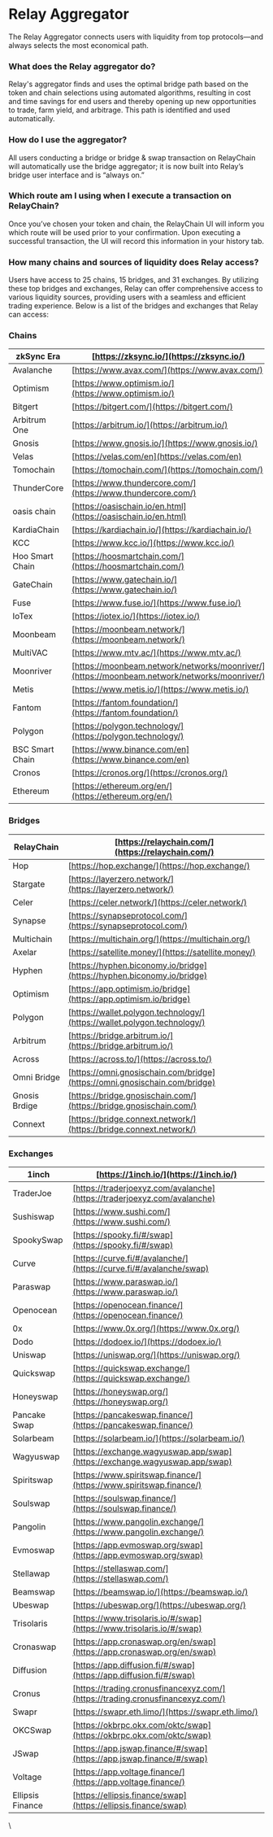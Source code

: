 # Relay Aggregator

The Relay Aggregator connects users with liquidity from top protocols—and always selects the most economical path.

### What does the Relay aggregator do?

Relay's aggregator finds and uses the optimal bridge path based on the token and chain selections using automated algorithms, resulting in cost and time savings for end users and thereby opening up new opportunities to trade, farm yield, and arbitrage. This path is identified and used automatically.

### How do I use the aggregator?

All users conducting a bridge or bridge & swap transaction on RelayChain will automatically use the bridge aggregator; it is now built into Relay’s bridge user interface and is “always on.”

### Which route am I using when I execute a transaction on RelayChain?

Once you’ve chosen your token and chain, the RelayChain UI will inform you which route will be used prior to your confirmation. Upon executing a successful transaction, the UI will record this information in your history tab.

### How many chains and sources of liquidity does Relay access?

Users have access to 25 chains, 15 bridges, and 31 exchanges. By utilizing these top bridges and exchanges, Relay can offer comprehensive access to various liquidity sources, providing users with a seamless and efficient trading experience. Below is a list of the bridges and exchanges that Relay can access:

### Chains

| zkSync Era      | [https://zksync.io/](https://zksync.io/)                                                     |
| --------------- | -------------------------------------------------------------------------------------------- |
| Avalanche       | [https://www.avax.com/](https://www.avax.com/)                                               |
| Optimism        | [https://www.optimism.io/](https://www.optimism.io/)                                         |
| Bitgert         | [https://bitgert.com/](https://bitgert.com/)                                                 |
| Arbitrum One    | [https://arbitrum.io/](https://arbitrum.io/)                                                 |
| Gnosis          | [https://www.gnosis.io/](https://www.gnosis.io/)                                             |
| Velas           | [https://velas.com/en](https://velas.com/en)                                                 |
| Tomochain       | [https://tomochain.com/](https://tomochain.com/)                                             |
| ThunderCore     | [https://www.thundercore.com/](https://www.thundercore.com/)                                 |
| oasis chain     | [https://oasischain.io/en.html](https://oasischain.io/en.html)                               |
| KardiaChain     | [https://kardiachain.io/](https://kardiachain.io/)                                           |
| KCC             | [https://www.kcc.io/](https://www.kcc.io/)                                                   |
| Hoo Smart Chain | [https://hoosmartchain.com/](https://hoosmartchain.com/)                                     |
| GateChain       | [https://www.gatechain.io/](https://www.gatechain.io/)                                       |
| Fuse            | [https://www.fuse.io/](https://www.fuse.io/)                                                 |
| IoTex           | [https://iotex.io/](https://iotex.io/)                                                       |
| Moonbeam        | [https://moonbeam.network/](https://moonbeam.network/)                                       |
| MultiVAC        | [https://www.mtv.ac/](https://www.mtv.ac/)                                                   |
| Moonriver       | [https://moonbeam.network/networks/moonriver/](https://moonbeam.network/networks/moonriver/) |
| Metis           | [https://www.metis.io/](https://www.metis.io/)                                               |
| Fantom          | [https://fantom.foundation/](https://fantom.foundation/)                                     |
| Polygon         | [https://polygon.technology/](https://polygon.technology/)                                   |
| BSC Smart Chain | [https://www.binance.com/en](https://www.binance.com/en)                                     |
| Cronos          | [https://cronos.org/](https://cronos.org/)                                                   |
| Ethereum        | [https://ethereum.org/en/](https://ethereum.org/en/)                                         |

### Bridges

| RelayChain    | [https://relaychain.com/](https://relaychain.com/)                         |
| ------------- | -------------------------------------------------------------------------- |
| Hop           | [https://hop.exchange/](https://hop.exchange/)                             |
| Stargate      | [https://layerzero.network/](https://layerzero.network/)                   |
| Celer         | [https://celer.network/](https://celer.network/)                           |
| Synapse       | [https://synapseprotocol.com/](https://synapseprotocol.com/)               |
| Multichain    | [https://multichain.org/](https://multichain.org/)                         |
| Axelar        | [https://satellite.money/](https://satellite.money/)                       |
| Hyphen        | [https://hyphen.biconomy.io/bridge](https://hyphen.biconomy.io/bridge)     |
| Optimism      | [https://app.optimism.io/bridge](https://app.optimism.io/bridge)           |
| Polygon       | [https://wallet.polygon.technology/](https://wallet.polygon.technology/)   |
| Arbitrum      | [https://bridge.arbitrum.io/](https://bridge.arbitrum.io/)                 |
| Across        | [https://across.to/](https://across.to/)                                   |
| Omni Bridge   | [https://omni.gnosischain.com/bridge](https://omni.gnosischain.com/bridge) |
| Gnosis Brdige | [https://bridge.gnosischain.com/](https://bridge.gnosischain.com/)         |
| Connext       | [https://bridge.connext.network/](https://bridge.connext.network/)         |

### Exchanges

| 1inch            | [https://1inch.io/](https://1inch.io/)                                         |
| ---------------- | ------------------------------------------------------------------------------ |
| TraderJoe        | [https://traderjoexyz.com/avalanche](https://traderjoexyz.com/avalanche)       |
| Sushiswap        | [https://www.sushi.com/](https://www.sushi.com/)                               |
| SpookySwap       | [https://spooky.fi/#/swap](https://spooky.fi/#/swap)                           |
| Curve            | [https://curve.fi/#/avalanche/](https://curve.fi/#/avalanche/swap)             |
| Paraswap         | [https://www.paraswap.io/](https://www.paraswap.io/)                           |
| Openocean        | [https://openocean.finance/](https://openocean.finance/)                       |
| 0x               | [https://www.0x.org/](https://www.0x.org/)                                     |
| Dodo             | [https://dodoex.io/](https://dodoex.io/)                                       |
| Uniswap          | [https://uniswap.org/](https://uniswap.org/)                                   |
| Quickswap        | [https://quickswap.exchange/](https://quickswap.exchange/)                     |
| Honeyswap        | [https://honeyswap.org/](https://honeyswap.org/)                               |
| Pancake Swap     | [https://pancakeswap.finance/](https://pancakeswap.finance/)                   |
| Solarbeam        | [https://solarbeam.io/](https://solarbeam.io/)                                 |
| Wagyuswap        | [https://exchange.wagyuswap.app/swap](https://exchange.wagyuswap.app/swap)     |
| Spiritswap       | [https://www.spiritswap.finance/](https://www.spiritswap.finance/)             |
| Soulswap         | [https://soulswap.finance/](https://soulswap.finance/)                         |
| Pangolin         | [https://www.pangolin.exchange/](https://www.pangolin.exchange/)               |
| Evmoswap         | [https://app.evmoswap.org/swap](https://app.evmoswap.org/swap)                 |
| Stellawap        | [https://stellaswap.com/](https://stellaswap.com/)                             |
| Beamswap         | [https://beamswap.io/](https://beamswap.io/)                                   |
| Ubeswap          | [https://ubeswap.org/](https://ubeswap.org/)                                   |
| Trisolaris       | [https://www.trisolaris.io/#/swap](https://www.trisolaris.io/#/swap)           |
| Cronaswap        | [https://app.cronaswap.org/en/swap](https://app.cronaswap.org/en/swap)         |
| Diffusion        | [https://app.diffusion.fi/#/swap](https://app.diffusion.fi/#/swap)             |
| Cronus           | [https://trading.cronusfinancexyz.com/](https://trading.cronusfinancexyz.com/) |
| Swapr            | [https://swapr.eth.limo/](https://swapr.eth.limo/)                             |
| OKCSwap          | [https://okbrpc.okx.com/oktc/swap](https://okbrpc.okx.com/oktc/swap)           |
| JSwap            | [https://app.jswap.finance/#/swap](https://app.jswap.finance/#/swap)           |
| Voltage          | [https://app.voltage.finance/](https://app.voltage.finance/)                   |
| Ellipsis Finance | [https://ellipsis.finance/swap](https://ellipsis.finance/swap)                 |

\

